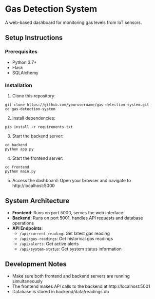 # Gas Detection System

A web-based dashboard for monitoring gas levels from IoT sensors.

## Setup Instructions

### Prerequisites
- Python 3.7+
- Flask
- SQLAlchemy

### Installation

1. Clone this repository:
```
git clone https://github.com/yourusername/gas-detection-system.git
cd gas-detection-system
```

2. Install dependencies:
```
pip install -r requirements.txt
```

3. Start the backend server:
```
cd backend
python app.py
```

4. Start the frontend server:
```
cd frontend
python main.py
```

5. Access the dashboard:
Open your browser and navigate to http://localhost:5000

## System Architecture

- **Frontend**: Runs on port 5000, serves the web interface
- **Backend**: Runs on port 5001, handles API requests and database operations
- **API Endpoints**:
  - `/api/current-reading`: Get latest gas reading
  - `/api/gas-readings`: Get historical gas readings
  - `/api/alerts`: Get active alerts
  - `/api/system-status`: Get system status information

## Development Notes

- Make sure both frontend and backend servers are running simultaneously
- The frontend makes API calls to the backend at http://localhost:5001
- Database is stored in backend/data/readings.db